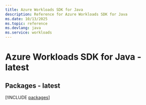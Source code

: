 ```yaml
---
title: Azure Workloads SDK for Java
description: Reference for Azure Workloads SDK for Java
ms.date: 10/13/2025
ms.topic: reference
ms.devlang: java
ms.service: workloads
---
```

# Azure Workloads SDK for Java - latest
## Packages - latest
[!INCLUDE [packages](workloads-index.md)]